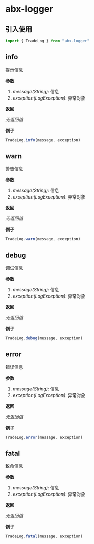 # abx-logger

## 引入使用
```javascript
import { TradeLog } from "abx-logger"
```

## info
提示信息

**参数**

  1. *message(String)*: 信息
  2. *exception(LogException)*: 异常对象

**返回**

  *无返回值*

**例子**

```javascript
TradeLog.info(message, exception)
```

## warn
警告信息

**参数**

  1. *message(String)*: 信息
  2. *exception(LogException)*: 异常对象

**返回**

  *无返回值*

**例子**

```javascript
TradeLog.warn(message, exception)
```

## debug
调试信息

**参数**

  1. *message(String)*: 信息
  2. *exception(LogException)*: 异常对象

**返回**

  *无返回值*

**例子**

```javascript
TradeLog.debug(message, exception)
```

## error
错误信息

**参数**

  1. *message(String)*: 信息
  2. *exception(LogException)*: 异常对象

**返回**

  *无返回值*

**例子**

```javascript
TradeLog.error(message, exception)
```

## fatal
致命信息

**参数**

  1. *message(String)*: 信息
  2. *exception(LogException)*: 异常对象

**返回**

  *无返回值*

**例子**

```javascript
TradeLog.fatal(message, exception)
```

